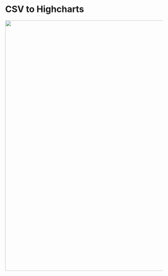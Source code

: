 # CSV to Highcharts

<img width="800" src="https://user-images.githubusercontent.com/30307587/45676273-54e5ab80-bb6c-11e8-81d4-cd15c7346f17.PNG">
